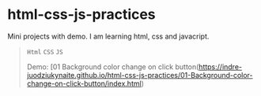 # html-css-js-practices
Mini projects with demo. I am learning html, css and javacript.

> `Html` `CSS` `JS`
>
> Demo: [01 Background color change on click button(https://indre-juodziukynaite.github.io/html-css-js-practices/01-Background-color-change-on-click-button/index.html)